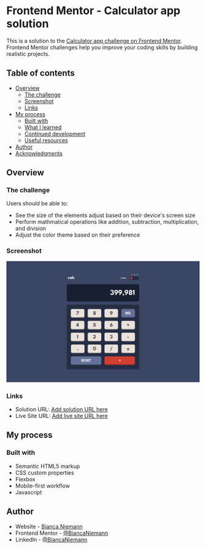 # Frontend Mentor - Calculator app solution

This is a solution to the [Calculator app challenge on Frontend Mentor](https://www.frontendmentor.io/challenges/calculator-app-9lteq5N29). Frontend Mentor challenges help you improve your coding skills by building realistic projects. 

## Table of contents

- [Overview](#overview)
  - [The challenge](#the-challenge)
  - [Screenshot](#screenshot)
  - [Links](#links)
- [My process](#my-process)
  - [Built with](#built-with)
  - [What I learned](#what-i-learned)
  - [Continued development](#continued-development)
  - [Useful resources](#useful-resources)
- [Author](#author)
- [Acknowledgments](#acknowledgments)

## Overview

### The challenge

Users should be able to:

- See the size of the elements adjust based on their device's screen size
- Perform mathmatical operations like addition, subtraction, multiplication, and division
- Adjust the color theme based on their preference

### Screenshot

![](./images/desktop-design-theme-1.jpg)

### Links

- Solution URL: [Add solution URL here](https://github.com/BiancaNiemann/Calculator_App)
- Live Site URL: [Add live site URL here](https://biancaniemann.github.io/Calculator_App/)

## My process

### Built with

- Semantic HTML5 markup
- CSS custom properties
- Flexbox
- Mobile-first workflow
- Javascript

## Author

- Website - [Bianca Niemann](https://portfolio-seven-sepia-13.vercel.app/)
- Frontend Mentor - [@BiancaNiemann](https://www.frontendmentor.io/profile/BiancaNiemann)
- LinkedIn - [@BiancaNiemann](https://www.linkedin.com/in/bianca-niemann-8671b1246/)



